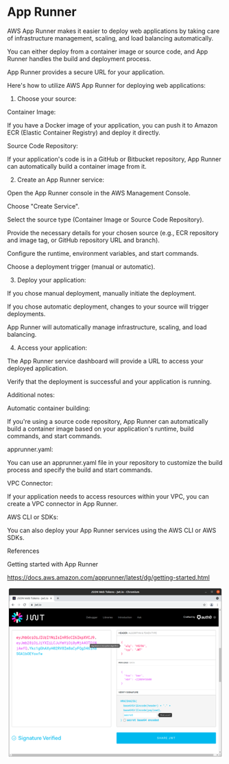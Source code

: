 # App Runner

AWS App Runner makes it easier to deploy web applications by taking care of infrastructure management, scaling, and load balancing automatically.

You can either deploy from a container image or source code, and App Runner handles the build and deployment process. 

App Runner provides a secure URL for your application.

Here's how to utilize AWS App Runner for deploying web applications:

1. Choose your source:

Container Image: 

If you have a Docker image of your application, you can push it to Amazon ECR (Elastic Container Registry) and deploy it directly.

Source Code Repository: 

If your application's code is in a GitHub or Bitbucket repository, App Runner can automatically build a container image from it.

2. Create an App Runner service:

Open the App Runner console in the AWS Management Console.

Choose "Create Service".

Select the source type (Container Image or Source Code Repository).

Provide the necessary details for your chosen source (e.g., ECR repository and image tag, or GitHub repository URL and branch).

Configure the runtime, environment variables, and start commands.

Choose a deployment trigger (manual or automatic). 

3. Deploy your application:

If you chose manual deployment, manually initiate the deployment. 

If you chose automatic deployment, changes to your source will trigger deployments.

App Runner will automatically manage infrastructure, scaling, and load balancing.

4. Access your application:

The App Runner service dashboard will provide a URL to access your deployed application.

Verify that the deployment is successful and your application is running.

Additional notes:

Automatic container building:

If you're using a source code repository, App Runner can automatically build a container image based on your application's runtime, build commands, and start commands.

apprunner.yaml:

You can use an apprunner.yaml file in your repository to customize the build process and specify the build and start commands.

VPC Connector:

If your application needs to access resources within your VPC, you can create a VPC connector in App Runner.

AWS CLI or SDKs:

You can also deploy your App Runner services using the AWS CLI or AWS SDKs.

References

Getting started with App Runner

https://docs.aws.amazon.com/apprunner/latest/dg/getting-started.html


![alt text](https://github.com/jylhakos/InternetOfThings/blob/main/JWT/JWT.png?raw=true)
